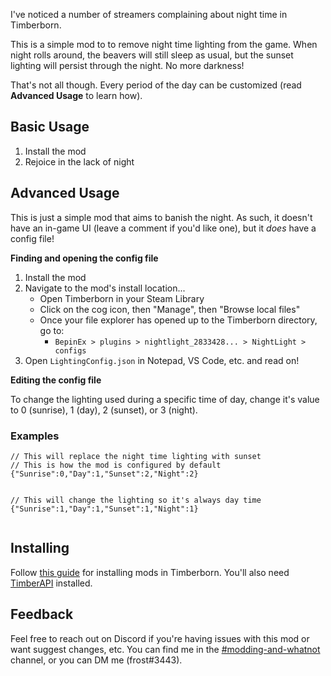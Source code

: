 <p>I've noticed a number of streamers complaining about night time in Timberborn.</p>
<p>This is a simple mod to to remove night time lighting from the game. When night rolls around, the beavers will still sleep as usual, but the sunset lighting will persist through the night. No more darkness!</p>
<p>That's not all though. Every period of the day can be customized (read <strong>Advanced Usage</strong> to learn how).</p>
<h2>Basic Usage</h2>
<ol>
<li>Install the mod</li>
<li>Rejoice in the lack of night</li>
</ol>
<h2>Advanced Usage</h2>
<p>This is just a simple mod that aims to banish the night. As such, it doesn't have an in-game UI (leave a comment if you'd like one), but it <em>does</em> have a config file!</p>
<p><strong>Finding and opening the config file</strong></p>
<ol>
<li>Install the mod</li>
<li>Navigate to the mod's install location...
<ul>
<li>Open Timberborn in your Steam Library</li>
<li>Click on the cog icon, then "Manage", then "Browse local files"</li>
<li>Once your file explorer has opened up to the Timberborn directory, go to:
<ul>
<li><code>BepinEx &gt; plugins &gt; nightlight_2833428... &gt; NightLight &gt; configs</code></li>
</ul>
</li>
</ul>
</li>
<li>Open <code>LightingConfig.json</code> in Notepad, VS Code, etc. and read on!</li>
</ol>
<p><strong>Editing the config file</strong></p>
<p>To change the lighting used during a specific time of day, change it's value to 0 (sunrise), 1 (day), 2 (sunset), or 3 (night).</p>
<h3>Examples</h3>
<pre><code>// This will replace the night time lighting with sunset
// This is how the mod is configured by default
{"Sunrise":0,"Day":1,"Sunset":2,"Night":2}

// This will change the lighting so it's always day time
{"Sunrise":1,"Day":1,"Sunset":1,"Night":1}</code></pre>
<h2>Installing</h2>
<p>Follow <a title="Timberborn Mod Installation Guide" href="https://mod.io/g/timberborn/r/how-to-install-mods" target="_blank" rel="noopener noreferrer">this guide</a> for installing mods in Timberborn. You'll also need <a href="https://mod.io/g/timberborn/m/timberapi" target="_blank" rel="noopener noreferrer">TimberAPI</a> installed.</p>
<h2>Feedback</h2>
<p>Feel free to reach out on Discord if you're having issues with this mod or want suggest changes, etc. You can find me in the <a href="https://discord.com/channels/558398674389172225/888491376143134760" target="_blank" rel="noopener noreferrer">#modding-and-whatnot </a>channel, or you can DM me (frost#3443).</p>